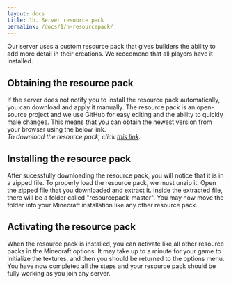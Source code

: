 ```yaml
---
layout: docs
title: 1h. Server resource pack
permalink: /docs/1/h-resourcepack/
---
```


Our server uses a custom resource pack that gives builders the ability to add more detail in their creations.
We reccomend that all players have it installed.

## Obtaining the resource pack
If the server does not notify you to install the resource pack automatically, you can download and apply it manually.
The resource pack is an open-source project and we use GitHub for easy editing and the ability to quickly male changes.
This means that you can obtain the newest version from your browser using the below link.
<br>
_To download the resource pack, click [this link](https://github.com/shadowga/resourcepack/archive/master.zip)._

## Installing the resource pack
After sucessfully downloading the resource pack, you will notice that it is in a zipped file.
To properly load the resource pack, we must unzip it.
Open the zipped file that you downloaded and extract it.
Inside the extracted file, there will be a folder called "resourcepack-master".
You may now move the folder into your Minecraft installation like any other resource pack.

## Activating the resource pack
When the resource pack is installed, you can activate like all other resource packs in the Minecraft options.
It may take up to a minute for your game to initialize the textures, and then you should be returned to the options menu.
You have now completed all the steps and your resource pack should be fully working as you join any server.
